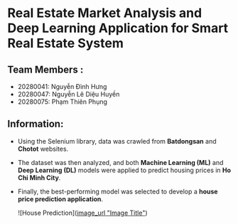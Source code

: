 # Real Estate Market Analysis and Deep Learning Application for Smart Real Estate System

## Team Members :
- 20280041: Nguyễn Đình Hưng
- 20280047: Nguyễn Lê Diệu Huyền
- 20280075: Phạm Thiên Phụng

## Information: 
- Using the Selenium library, data was crawled from **Batdongsan** and **Chotot** websites. 
- The dataset was then analyzed, and both **Machine Learning (ML)** and **Deep Learning (DL)** models were applied to predict housing prices in **Ho Chi Minh City**.
- Finally, the best-performing model was selected to develop a **house price prediction application**.

  ![House Prediction]([image_url "Image Title"](https://github.com/PhungThien63f/Real-Estate-Market-Analysis-and-Deep-Learning-Application-for-Smart-Real-Estate-System/blob/main/Code/assets/price_prediction.png))
  
